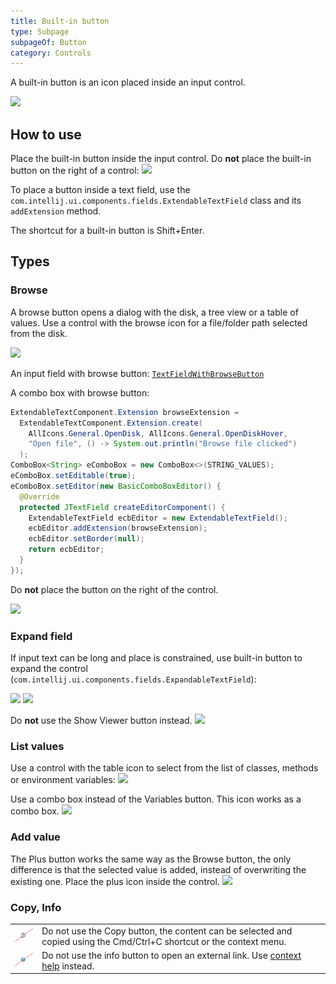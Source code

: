 ```yaml
---
title: Built-in button
type: Subpage
subpageOf: Button
category: Controls
---
```


A built-in button is an icon placed inside an input control.

![](input_browse.png)


## How to use

Place the built-in button inside the input control. Do **not** place the built-in button on the right of a control:
![](outside.png)

To place a button inside a text field, use the `com.intellij.ui.components.fields.ExtendableTextField` class and
its `addExtension` method.

The shortcut for a built-in button is <shortcut>Shift+Enter</shortcut>.


## Types

### Browse
A browse button opens a dialog with the disk, a tree view or a table of values.
Use a control with the browse icon for a file/folder path selected from the disk.

![](input_browse.png)

An input field with browse button: [`TextFieldWithBrowseButton`](%gh-ic%/platform/platform-api/src/com/intellij/openapi/ui/TextFieldWithBrowseButton.java)

A combo box with browse button:

```java
ExtendableTextComponent.Extension browseExtension =
  ExtendableTextComponent.Extension.create(
    AllIcons.General.OpenDisk, AllIcons.General.OpenDiskHover,
    "Open file", () -> System.out.println("Browse file clicked")
  );
ComboBox<String> eComboBox = new ComboBox<>(STRING_VALUES);
eComboBox.setEditable(true);
eComboBox.setEditor(new BasicComboBoxEditor() {
  @Override
  protected JTextField createEditorComponent() {
    ExtendableTextField ecbEditor = new ExtendableTextField();
    ecbEditor.addExtension(browseExtension);
    ecbEditor.setBorder(null);
    return ecbEditor;
  }
});
```

Do **not** place the button on the right of the control.

![](browse_buttons.png)

### Expand field
If input text can be long and place is constrained, use built-in button to expand the control (`com.intellij.ui.components.fields.ExpandableTextField`):

![](expandable_1.png)
![](expandable_2.png)

Do **not** use the Show Viewer button instead.
![](input_expand.png)


### List values
Use a control with the table icon to select from the list of classes, methods or environment variables:
![](input_table.png)

Use a combo box instead of the Variables button. This icon works as a combo box.
![](variables_combobox.png)


### Add value
The Plus button works the same way as the Browse button, the only difference is that the selected value is added, instead of overwriting the existing one. Place the plus icon inside the control.
![](plus.png)

### Copy, Info
<p></p>
<table>
    <tr>
        <td> <img src="../../../images/ui/built_in_button/copy_button.png"/></td>
        <td> Do not use the Copy button, the content can be selected and copied using the Cmd/Ctrl+C shortcut or the context menu. </td>
    </tr>
    <tr>
        <td> <img src="../../../images/ui/built_in_button/info_button.png"/></td>
        <td> Do not use the info button to open an external link. Use <a href="context_help.md">context help</a> instead.</td>
    </tr>
</table>

